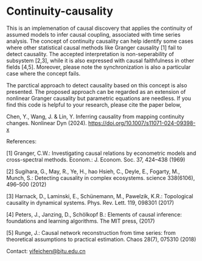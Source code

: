 # Continuity-causality
This is an implemenation of causal discovery that applies the continuity of assumed models to infer causal coupling, associated with time series analysis.
The concept of continuity causality can help identify some cases where other statistical causal methods like Granger causality [1] fail to detect causality.
The accepted interpretation is non-seperability of subsystem [2,3], while it is also expressed with causal faithfulness in other fields [4,5]. Moreover, please
note the synchronization is also a particular case where the concept fails.

The parctical approach to detect causality based on this concept is also presented.
The proposed approach can be regarded as an extension of nonlinear Granger causality but parametric equations are needless.
If you find this code is helpful to your research, please cite the paper below,

Chen, Y., Wang, J. & Lin, Y. Inferring causality from mapping continuity changes. Nonlinear Dyn (2024). https://doi.org/10.1007/s11071-024-09398-x

References:

[1] Granger, C.W.: Investigating causal relations by econometric models and cross-spectral methods. Econom.: J. Econom. Soc. 37, 424–438 (1969)

[2] Sugihara, G., May, R., Ye, H., hao Hsieh, C., Deyle, E., Fogarty, M., Munch, S.: Detecting causality in complex ecosystems. science 338(6106), 496–500 (2012)

[3] Harnack, D., Laminski, E., Schünemann, M., Pawelzik, K.R.: Topological causality in dynamical systems. Phys. Rev. Lett. 119, 098301 (2017)

[4] Peters, J., Janzing, D., Schölkopf B.: Elements of causal inference: foundations and learning algorithms. The MIT press, (2017)

[5] Runge, J.: Causal network reconstruction from time series: from theoretical assumptions to practical estimation. Chaos 28(7), 075310 (2018)


Contact: yifeichen@bjtu.edu.cn

